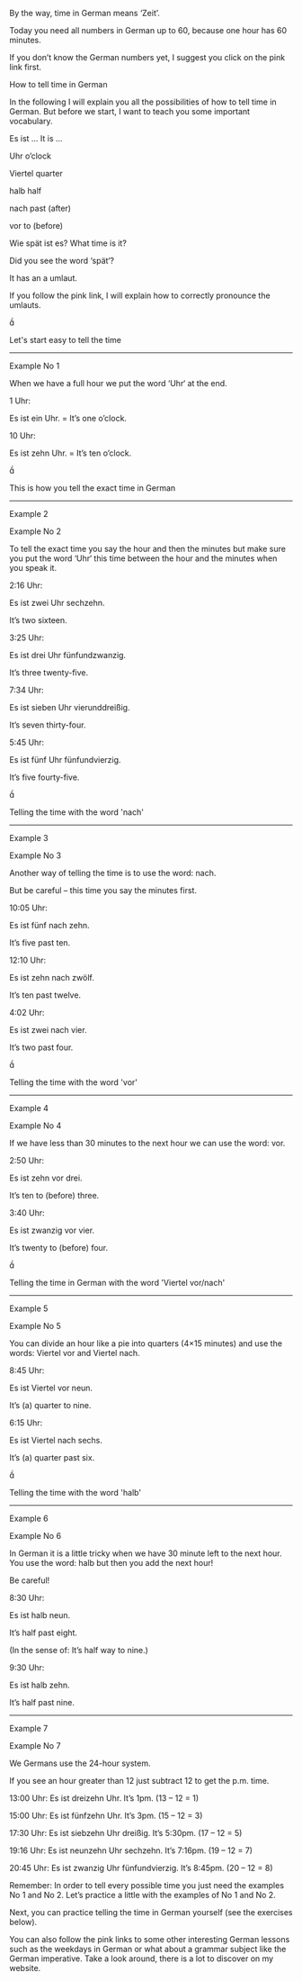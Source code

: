 

By the way, time in German means ‘Zeit’.

Today you need all numbers in German up to 60, because one hour has 60 minutes.

If you don’t know the German numbers yet, I suggest you click on the pink link first.

How to tell time in German

In the following I will explain you all the possibilities of how to tell time in German. But before we start, I want to teach you some important vocabulary.

Es ist …	It is …

Uhr	o’clock

Viertel	quarter

halb	half

nach	past (after)

vor	to (before)

Wie spät ist es?	What time is it?

Did you see the word ‘spät‘?

It has an a umlaut.

If you follow the pink link, I will explain how to correctly pronounce the umlauts.



Let's start easy to tell the time

___

Example No 1

When we have a full hour we put the word ‘Uhr‘ at the end.

1 Uhr:

Es ist ein Uhr. = It’s one o’clock.

10 Uhr:

Es ist zehn Uhr. = It’s ten o’clock.



This is how you tell the exact time in German

___

Example 2

Example No 2

To tell the exact time you say the hour and then the minutes but make sure you put the word ‘Uhr‘ this time between the hour and the minutes when you speak it.

2:16 Uhr:

Es ist zwei Uhr sechzehn.

It’s two sixteen.

3:25 Uhr:

Es ist drei Uhr fünfundzwanzig.

It’s three twenty-five.

7:34 Uhr:

Es ist sieben Uhr vierunddreißig.

It’s seven thirty-four.

5:45 Uhr:

Es ist fünf Uhr fünfundvierzig.

It’s five fourty-five.



Telling the time with the word 'nach'

___

Example 3

Example No 3

Another way of telling the time is to use the word: nach.

But be careful – this time you say the minutes first.

10:05 Uhr:

Es ist fünf nach zehn.

It’s five past ten.

12:10 Uhr:

Es ist zehn nach zwölf.

It’s ten past twelve.

4:02 Uhr:

Es ist zwei nach vier.  

It’s two past four.



Telling the time with the word 'vor'

___

Example 4

Example No 4

If we have less than 30 minutes to the next hour we can use the word: vor.

2:50 Uhr:

Es ist zehn vor drei.

It’s ten to (before) three.

3:40 Uhr:

Es ist zwanzig vor vier.

It’s twenty to (before) four.



Telling the time in German with the word 'Viertel vor/nach'

___

Example 5

Example No 5

You can divide an hour like a pie into quarters (4×15 minutes) and use the words: Viertel vor and Viertel nach.

8:45 Uhr:

Es ist Viertel vor neun.

It’s (a) quarter to nine.

6:15 Uhr:

Es ist Viertel nach sechs.

It’s (a) quarter past six.



Telling the time with the word 'halb'

___

Example 6

Example No 6

In German it is a little tricky when we have 30 minute left to the next hour. You use the word: halb but then you add the next hour!

Be careful!

8:30 Uhr:

Es ist halb neun.

It’s half past eight.

(In the sense of: It’s half way to nine.)

9:30 Uhr:

Es ist halb zehn.

It’s half past nine.

___

Example 7


Example No 7

We Germans use the 24-hour system.

If you see an hour greater than 12 just subtract 12 to get the p.m. time.

13:00 Uhr:
Es ist dreizehn Uhr. 
It’s 1pm. (13 – 12 = 1)

15:00 Uhr:
Es ist fünfzehn Uhr. 
It’s 3pm. (15 – 12 = 3)

17:30 Uhr:
Es ist siebzehn Uhr dreißig. 
It’s 5:30pm. (17 – 12 = 5)

19:16 Uhr:
Es ist neunzehn Uhr sechzehn. 
It’s 7:16pm. (19 – 12 = 7)

20:45 Uhr:
Es ist zwanzig Uhr fünfundvierzig.
It’s 8:45pm. (20 – 12 = 8)

Remember: In order to tell every possible time you just need the examples No 1 and No 2. Let’s practice a little with the examples of No 1 and No 2.

Next, you can practice telling the time in German yourself (see the exercises below).

You can also follow the pink links to some other interesting German lessons such as the weekdays in German or what about a grammar subject like the German imperative. Take a look around, there is a lot to discover on my website.
